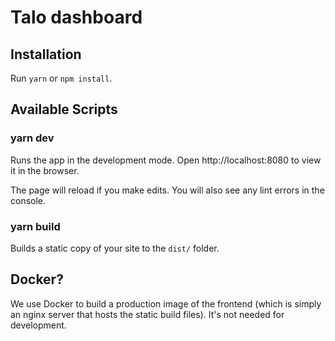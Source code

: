 # Talo dashboard

## Installation

Run `yarn` or `npm install`.

## Available Scripts

### yarn dev

Runs the app in the development mode.
Open http://localhost:8080 to view it in the browser.

The page will reload if you make edits.
You will also see any lint errors in the console.

### yarn build

Builds a static copy of your site to the `dist/` folder.

## Docker?

We use Docker to build a production image of the frontend (which is simply an nginx server that hosts the static build files). It's not needed for development.
